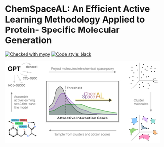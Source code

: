 ChemSpaceAL: An Efficient Active Learning Methodology Applied to Protein- Specific Molecular Generation
=======================================

[![Checked with mypy](https://www.mypy-lang.org/static/mypy_badge.svg)](https://mypy-lang.org/)
[![Code style: black](https://img.shields.io/badge/code%20style-black-000000.svg)](https://github.com/psf/black)

![A description of the active learning methodology](media/toc_figure.jpg)
